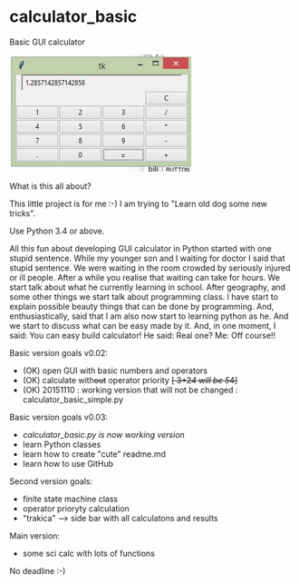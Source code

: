 # calculator_basic
Basic GUI calculator

![Image of calculator v0.02](https://github.com/VjeranKenda/calculator_basic/blob/master/calculator_basic_1.png)

What is this all about?

This little project is for me :-) I am trying to "Learn old dog some new tricks".

Use Python 3.4 or above. 

All this fun about developing GUI calculator in Python started with one stupid sentence. While my younger son and I waiting for doctor I said that stupid sentence. We were waiting in the room crowded by seriously injured or ill people. After a while you realise that waiting can take for hours. We start talk about what he currently learning in school. After geography, and some other things we start talk about programming class. I have start to explain possible beauty things that can be done by programming. And, enthusiastically, said that I am also now start to learning python as he. And we start to discuss what can be easy made by it. And, in one moment, I said: You can easy build calculator! He said: Real one? Me: Off course!!

Basic version goals v0.02:
- (OK) open GUI with basic numbers and operators
- (OK) calculate with~~out~~ operator priority ~~[ 3+2*4 will be 5*4]~~
- (OK) 20151110 : working version that will not be changed : calculator_basic_simple.py 

Basic version goals v0.03:
- *calculator_basic.py is now working version*
- learn Python classes
- learn how to create "cute" readme.md
- learn how to use GitHub


Second version goals:
- finite state machine class
- operator prioryty calculation
- "trakica" --> side bar with all calculatons and results

Main version:
- some sci calc with lots of functions

No deadline :-)
